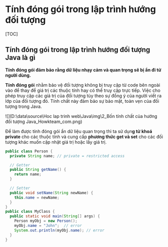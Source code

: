 # Tính đóng gói trong lập trình hướng đối tượng

[TOC]

## Tính đóng gói trong lập trình hướng đối tượng Java là gì 

**Tính đóng gói đảm bảo rằng dữ liệu nhạy cảm và quan trọng sẽ bị ẩn đi từ người dùng.**

**Tính đóng gói** nhằm bảo vệ đối tượng không bị truy cập từ code bên ngoài vào để thay để giá trị các thuộc tính hay có thể truy cập trực tiếp. Việc cho phép truy cập các giá trị của đối tượng tùy theo sự đồng ý của người viết ra lớp của đối tượng đó. Tính chất này đảm bảo sự bảo mật, toàn vẹn của đối tượng trong Java.

![](D:\data\source\Hoc lap trinh web\Java\img\2_Bốn tính chất của hướng đối tượng Java_Howkteam_com.png)

Để làm được tính đóng gói ẩn dữ liệu quan trọng thì ta sử dụn**g từ khoá private** cho các thuộc tính và cung cấp **phương thức get và set** cho các đối tượng khác muốn cập nhật giá trị hoặc lấy giá trị.

```java
public class Person {
  private String name; // private = restricted access

  // Getter
  public String getName() {
    return name;
  }

  // Setter
  public void setName(String newName) {
    this.name = newName;
  }
}
public class MyClass {
  public static void main(String[] args) {
    Person myObj = new Person();
    myObj.name = "John";  // error
    System.out.println(myObj.name); // error 
  }
}
```

